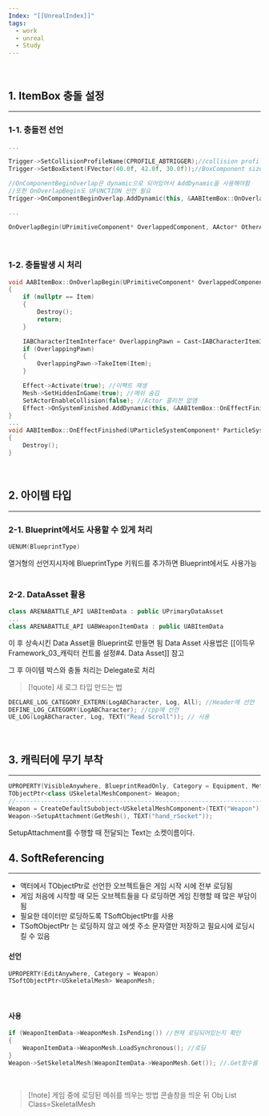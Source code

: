 ```yaml
---
Index: "[[UnrealIndex]]"
tags:
  - work
  - unreal
  - Study
---
```

   
## 1. ItemBox 충돌 설정
---
### 1-1. 충돌전 선언
```cpp
...

Trigger->SetCollisionProfileName(CPROFILE_ABTRIGGER);//collision profile 설정
Trigger->SetBoxExtent(FVector(40.0f, 42.0f, 30.0f));//BoxComponent size 지정

//OnComponentBeginOverlap은 dynamic으로 되어있어서 AddDynamic을 사용해야함
//또한 OnOverlapBegin도 UFUNCTION 선언 필요
Trigger->OnComponentBeginOverlap.AddDynamic(this, &AABItemBox::OnOverlapBegin);

...

OnOverlapBegin(UPrimitiveComponent* OverlappedComponent, AActor* OtherActor, UPrimitiveComponent* OtherComp, int32 OtherBodyIndex, bool bFromSweep, const FHitResult& SweepHitResult)
```
   
### 1-2. 충돌발생 시 처리
```cpp
void AABItemBox::OnOverlapBegin(UPrimitiveComponent* OverlappedComponent, AActor* OtherActor, UPrimitiveComponent* OtherComp, int32 OtherBodyIndex, bool bFromSweep, const FHitResult& SweepHitResult)
{
	if (nullptr == Item)
	{
		Destroy();
		return;
	}

	IABCharacterItemInterface* OverlappingPawn = Cast<IABCharacterItemInterface>(OtherActor);
	if (OverlappingPawn)
	{
		OverlappingPawn->TakeItem(Item);
	}

	Effect->Activate(true); //이팩트 재생
	Mesh->SetHiddenInGame(true); //메쉬 숨김
	SetActorEnableCollision(false); //Actor 콜리전 없앰
	Effect->OnSystemFinished.AddDynamic(this, &AABItemBox::OnEffectFinished); //이팩트가 종료가 되면 처리
}
...
void AABItemBox::OnEffectFinished(UParticleSystemComponent* ParticleSystem)
{
	Destroy();
}
```
   
   
## 2. 아이템 타입
---
### 2-1. Blueprint에서도 사용할 수 있게 처리
```cpp
UENUM(BlueprintType)
```
열거형의 선언지시자에 BlueprintType 키워드를 추가하면 Blueprint에서도 사용가능
   
### 2-2. DataAsset 활용
```cpp
class ARENABATTLE_API UABItemData : public UPrimaryDataAsset
...
class ARENABATTLE_API UABWeaponItemData : public UABItemData
```
이 후 상속시킨 Data Asset을 Blueprint로 만들면 됨
Data Asset 사용법은 [[이득우Framework_03_캐릭터 컨트롤 설정#4. Data Asset]] 참고

그 후 아이템 박스와 충돌 처리는 Delegate로 처리
> [!quote] 새 로그 타입 만드는 법
```cpp
DECLARE_LOG_CATEGORY_EXTERN(LogABCharacter, Log, All); //Header에 선언
DEFINE_LOG_CATEGORY(LogABCharacter); //cpp에 선언
UE_LOG(LogABCharacter, Log, TEXT("Read Scroll")); // 사용
```
   
   
## 3. 캐릭터에 무기 부착
---
```cpp
UPROPERTY(VisibleAnywhere, BlueprintReadOnly, Category = Equipment, Meta = (AllowPrivateAccess = "true"))
TObjectPtr<class USkeletalMeshComponent> Weapon;
//--------------------------------------------------------------------------------
Weapon = CreateDefaultSubobject<USkeletalMeshComponent>(TEXT("Weapon"));
Weapon->SetupAttachment(GetMesh(), TEXT("hand_rSocket"));
```
SetupAttachment를 수행할 때 전달되는 Text는 소켓이름이다.
   
   
## 4. SoftReferencing
---
* 액터에서 TObjectPtr로 선언한 오브젝트들은 게임 시작 시에 전부 로딩됨
* 게임 처음에 시작할 때 모든 오브젝트들을 다 로딩하면 게임 진행할 때 많은 부담이 됨
* 필요한 데이터만 로딩하도록 TSoftObjectPtr를 사용
* TSoftObjectPtr 는 로딩하지 않고 에셋 주소 문자열만 저장하고 필요시에 로딩시킬 수 있음
   
#### 선언
```cpp
UPROPERTY(EditAnywhere, Category = Weapon)
TSoftObjectPtr<USkeletalMesh> WeaponMesh;
```
   
#### 사용
```cpp
if (WeaponItemData->WeaponMesh.IsPending()) //현재 로딩되어있는지 확인
{
	WeaponItemData->WeaponMesh.LoadSynchronous(); //로딩
}
Weapon->SetSkeletalMesh(WeaponItemData->WeaponMesh.Get()); //.Get함수를 이용해서 가져올 수 있다
```
   
> [!note] 게임 중에 로딩된 메쉬를 띄우는 방법
> 콘솔창을 띄운 뒤
> Obj List Class=SkeletalMesh


